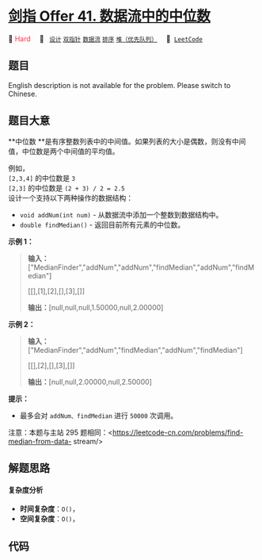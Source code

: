 # [剑指 Offer 41. 数据流中的中位数](https://leetcode.cn/problems/shu-ju-liu-zhong-de-zhong-wei-shu-lcof)

🔴 <font color=#ff334b>Hard</font>&emsp; 🔖&ensp; [`设计`](/leetcode-js/outline/tag/design.md) [`双指针`](/leetcode-js/outline/tag/two-pointers.md) [`数据流`](/leetcode-js/outline/tag/data-stream.md) [`排序`](/leetcode-js/outline/tag/sorting.md) [`堆（优先队列）`](/leetcode-js/outline/tag/heap-priority-queue.md)&emsp; 🔗&ensp;[`LeetCode`](https://leetcode.cn/problems/shu-ju-liu-zhong-de-zhong-wei-shu-lcof)

## 题目

English description is not available for the problem. Please switch to
Chinese.


## 题目大意

**中位数  **是有序整数列表中的中间值。如果列表的大小是偶数，则没有中间值，中位数是两个中间值的平均值。

例如，  
`[2,3,4]` 的中位数是 `3`  
`[2,3]` 的中位数是 `(2 + 3) / 2 = 2.5`  
设计一个支持以下两种操作的数据结构：

  * `void addNum(int num)` \- 从数据流中添加一个整数到数据结构中。
  * `double findMedian()` \- 返回目前所有元素的中位数。

**示例 1：**

> 
> 
> 
> 
> 
> **输入：**["MedianFinder","addNum","addNum","findMedian","addNum","findMedian"]
> 
> [[],[1],[2],[],[3],[]]
> 
> **输出：**[null,null,null,1.50000,null,2.00000]
> 
> 

**示例 2：**

> 
> 
> 
> 
> 
> **输入：**["MedianFinder","addNum","findMedian","addNum","findMedian"]
> 
> [[],[2],[],[3],[]]
> 
> **输出：**[null,null,2.00000,null,2.50000]



**提示：**

  * 最多会对 `addNum、findMedian` 进行 `50000` 次调用。

注意：本题与主站 295 题相同：<https://leetcode-cn.com/problems/find-median-from-data-
stream/>




## 解题思路

#### 复杂度分析

- **时间复杂度**：`O()`，
- **空间复杂度**：`O()`，

## 代码

```javascript

```